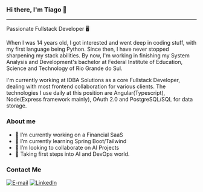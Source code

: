 ### Hi there, I'm Tiago 👋
---
Passionate Fullstack Developer 🖥

When I was 14 years old, I got interested and went deep in coding stuff, with my first language being Python. Since then, I have never stopped sharpening my stack abilities. By now, I'm working in finishing my System Analysis and Development's bachelor at Federal Institute of Education, Science and Technology of Rio Grande do Sul. 

I'm currently working at IDBA Solutions as a core Fullstack Developer, dealing with most frontend collaboration for various clients. The technologies I use daily at this position are Angular(Typescript), Node(Express framework mainly), OAuth 2.0 and PostgreSQL/SQL for data storage.

### About me

- 🔭 I’m currently working on a Financial SaaS
- 🌱 I’m currently learning Spring Boot/Tailwind
- 👯 I’m looking to collaborate on AI Projects
- 💬 Taking first steps into AI and DevOps world.

### Contact Me

[![E-mail](https://img.shields.io/badge/tiagopmoroni@gmail.com-F5F5F5?style=flat&logo=Mail.Ru&logoColor=blue)](mailto:tiagopmoroni@gmail.com)
[![LinkedIn](https://img.shields.io/badge/tiago--moroni-F5F5F5?style=flat&logo=Linkedin&logoColor=blue)](https://www.linkedin.com/in/tiago-moroni-28496722a/)
